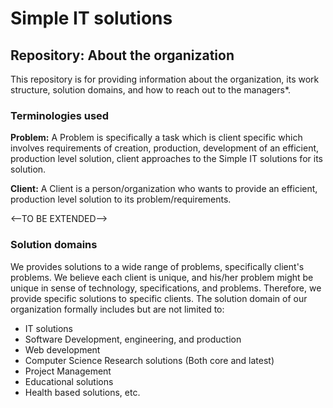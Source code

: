# Simple IT solutions

## Repository: About the organization

This repository is for providing information about the organization, its work structure, solution domains, and how to reach out to the managers*.

### Terminologies used

**Problem:** A Problem is specifically a task which is client specific which involves requirements of creation, production, development of an efficient, production level solution, client approaches to the Simple IT solutions for its solution.

**Client:** A Client is a person/organization who wants to provide an efficient, production level solution to its problem/requirements.

<--TO BE EXTENDED-->

### Solution domains
We provides solutions to a wide range of problems, specifically client's problems. We believe each client is unique, and his/her problem might be unique in sense of technology, specifications, and problems. Therefore, we provide specific solutions to specific clients. The solution domain of our organization formally includes but are not limited to:
- IT solutions
- Software Development, engineering, and production
- Web development
- Computer Science Research solutions (Both core and latest)
- Project Management
- Educational solutions
- Health based solutions, etc.
